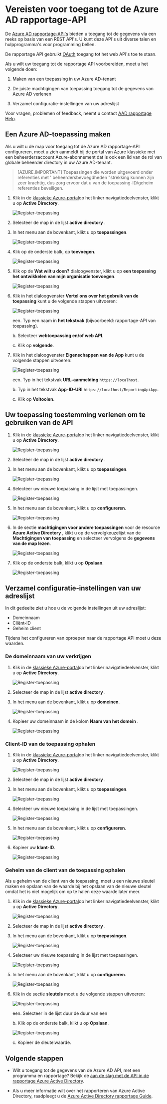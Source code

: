 <properties
    pageTitle="Vereisten voor toegang tot de Azure AD API rapportage. | Microsoft Azure"
    description="Meer informatie over de vereisten voor toegang tot de Azure AD rapportage-API"
    services="active-directory"
    documentationCenter=""
    authors="dhanyahk"
    manager="femila"
    editor=""/>

<tags
    ms.service="active-directory"
    ms.devlang="na"
    ms.topic="article"
    ms.tgt_pltfrm="na"
    ms.workload="identity"
    ms.date="09/25/2016"
    ms.author="dhanyahk;markvi"/>

# <a name="prerequisites-to-access-the-azure-ad-reporting-api"></a>Vereisten voor toegang tot de Azure AD rapportage-API 

De [Azure AD rapportage-API's](https://msdn.microsoft.com/library/azure/ad/graph/howto/azure-ad-reports-and-events-preview) bieden u toegang tot de gegevens via een reeks op basis van een REST API's. U kunt deze API's uit diverse talen en hulpprogramma's voor programming bellen.

De rapportage API gebruikt [OAuth](https://msdn.microsoft.com/library/azure/dn645545.aspx) toegang tot het web API's toe te staan. 

Als u wilt uw toegang tot de rapportage API voorbereiden, moet u het volgende doen:

1. Maken van een toepassing in uw Azure AD-tenant 

2. De juiste machtigingen van toepassing toegang tot de gegevens van Azure AD verlenen

3. Verzamel configuratie-instellingen van uw adreslijst

Voor vragen, problemen of feedback, neemt u contact [AAD rapportage Help](mailto:aadreportinghelp@microsoft.com).


## <a name="create-an-azure-ad-application"></a>Een Azure AD-toepassing maken

Als u wilt u de map voor toegang tot de Azure AD rapportage-API configureren, moet u zich aanmeldt bij de portal van Azure klassieke met een beheerdersaccount Azure-abonnement dat is ook een lid van de rol van globale beheerder directory in uw Azure AD-tenant.

> [AZURE.IMPORTANT] Toepassingen die worden uitgevoerd onder referenties met ' beheerdersbevoegdheden "strekking kunnen zijn zeer krachtig, dus zorg ervoor dat u van de toepassing-ID/geheim referenties beveiligen.


1. Klik in de [klassieke Azure-portal](https://manage.windowsazure.com)op het linker navigatiedeelvenster, klikt u op **Active Directory**.

    ![Register-toepassing](./media/active-directory-reporting-api-prerequisites/01.png) 

2. Selecteer de map in de lijst **active directory** .

3. In het menu aan de bovenkant, klikt u op **toepassingen**.

    ![Register-toepassing](./media/active-directory-reporting-api-prerequisites/02.png) 

4. Klik op de onderste balk, op **toevoegen**.

    ![Register-toepassing](./media/active-directory-reporting-api-prerequisites/03.png) 

5. Klik op de **Wat wilt u doen?** dialoogvenster, klikt u op **een toepassing het ontwikkelen van mijn organisatie toevoegen**. 

    ![Register-toepassing](./media/active-directory-reporting-api-prerequisites/04.png) 


6. Klik in het dialoogvenster **Vertel ons over het gebruik van de toepassing** kunt u de volgende stappen uitvoeren: 

    ![Register-toepassing](./media/active-directory-reporting-api-prerequisites/05.png) 

    een. Typ een naam in **het tekstvak** (bijvoorbeeld: rapportage-API van toepassing).

    b. Selecteer **webtoepassing en/of web API**.

    c. Klik op **volgende**.


7. Klik in het dialoogvenster **Eigenschappen van de App** kunt u de volgende stappen uitvoeren: 

    ![Register-toepassing](./media/active-directory-reporting-api-prerequisites/06.png) 

    een. Typ in het tekstvak **URL-aanmelding** `https://localhost`.

    b. Typ in het tekstvak **App-ID-URI** ```https://localhost/ReportingApiApp```.

    c. Klik op **Voltooien**.



## <a name="grant-your-application-permission-to-use-the-api"></a>Uw toepassing toestemming verlenen om te gebruiken van de API

1. Klik in de [klassieke Azure-portal](https://manage.windowsazure.com/)op het linker navigatiedeelvenster, klikt u op **Active Directory**.

    ![Register-toepassing](./media/active-directory-reporting-api-prerequisites/01.png) 

2. Selecteer de map in de lijst **active directory** .

3. In het menu aan de bovenkant, klikt u op **toepassingen**.

    ![Register-toepassing](./media/active-directory-reporting-api-prerequisites/02.png)


3. Selecteer uw nieuwe toepassing in de lijst met toepassingen.

    ![Register-toepassing](./media/active-directory-reporting-api-prerequisites/07.png)

4. In het menu aan de bovenkant, klikt u op **configureren**.

    ![Register-toepassing](./media/active-directory-reporting-api-prerequisites/08.png)


5. In de sectie **machtigingen voor andere toepassingen** voor de resource **Azure Active Directory** , klikt u op de vervolgkeuzelijst van de **Machtigingen van toepassing** en selecteer vervolgens de **gegevens van de map lezen**.

    ![Register-toepassing](./media/active-directory-reporting-api-prerequisites/09.png)


5. Klik op de onderste balk, klikt u op **Opslaan**.

    ![Register-toepassing](./media/active-directory-reporting-api-prerequisites/10.png)


## <a name="gather-configuration-settings-from-your-directory"></a>Verzamel configuratie-instellingen van uw adreslijst

In dit gedeelte ziet u hoe u de volgende instellingen uit uw adreslijst:

- Domeinnaam
- Cliënt-ID
- Geheim client

Tijdens het configureren van oproepen naar de rapportage API moet u deze waarden. 


### <a name="get-your-domain-name"></a>De domeinnaam van uw verkrijgen

1. Klik in de [klassieke Azure-portal](https://manage.windowsazure.com)op het linker navigatiedeelvenster, klikt u op **Active Directory**.

    ![Register-toepassing](./media/active-directory-reporting-api-prerequisites/01.png) 

2. Selecteer de map in de lijst **active directory** .

3. In het menu aan de bovenkant, klikt u op **domeinen**.

    ![Register-toepassing](./media/active-directory-reporting-api-prerequisites/11.png) 

4. Kopieer uw domeinnaam in de kolom **Naam van het domein** .

    ![Register-toepassing](./media/active-directory-reporting-api-prerequisites/12.png) 


### <a name="get-the-applications-client-id"></a>Client-ID van de toepassing ophalen

1. Klik in de [klassieke Azure-portal](https://manage.windowsazure.com)op het linker navigatiedeelvenster, klikt u op **Active Directory**.

    ![Register-toepassing](./media/active-directory-reporting-api-prerequisites/01.png) 

2. Selecteer de map in de lijst **active directory** .

3. In het menu aan de bovenkant, klikt u op **toepassingen**.

    ![Register-toepassing](./media/active-directory-reporting-api-prerequisites/02.png) 

4. Selecteer uw nieuwe toepassing in de lijst met toepassingen.

    ![Register-toepassing](./media/active-directory-reporting-api-prerequisites/07.png)

4. In het menu aan de bovenkant, klikt u op **configureren**.

    ![Register-toepassing](./media/active-directory-reporting-api-prerequisites/08.png)

4. Kopieer uw **klant-ID**.

    ![Register-toepassing](./media/active-directory-reporting-api-prerequisites/13.png)


### <a name="get-the-applications-client-secret"></a>Geheim van de client van de toepassing ophalen

Als u geheim van de client van de toepassing, moet u een nieuwe sleutel maken en opslaan van de waarde bij het opslaan van de nieuwe sleutel omdat het is niet mogelijk om op te halen deze waarde later meer.

1. Klik in de [klassieke Azure-portal](https://manage.windowsazure.com)op het linker navigatiedeelvenster, klikt u op **Active Directory**.

    ![Register-toepassing](./media/active-directory-reporting-api-prerequisites/01.png) 

2. Selecteer de map in de lijst **active directory** .

3. In het menu aan de bovenkant, klikt u op **toepassingen**.

    ![Register-toepassing](./media/active-directory-reporting-api-prerequisites/02.png) 

4. Selecteer uw nieuwe toepassing in de lijst met toepassingen.

    ![Register-toepassing](./media/active-directory-reporting-api-prerequisites/07.png)

4. In het menu aan de bovenkant, klikt u op **configureren**.

    ![Register-toepassing](./media/active-directory-reporting-api-prerequisites/08.png)

5. Klik in de sectie **sleutels** moet u de volgende stappen uitvoeren: 

    ![Register-toepassing](./media/active-directory-reporting-api-prerequisites/14.png)

    een. Selecteer in de lijst duur de duur van een

    b. Klik op de onderste balk, klikt u op **Opslaan**.

    ![Register-toepassing](./media/active-directory-reporting-api-prerequisites/10.png)

    c. Kopieer de sleutelwaarde.

## <a name="next-steps"></a>Volgende stappen

- Wilt u toegang tot de gegevens van de Azure AD API, met een programma en rapportage? Bekijk de [aan de slag met de API in de rapportage Azure Active Directory](active-directory-reporting-api-getting-started.md).

- Als u meer informatie wilt over het rapporteren van Azure Active Directory, raadpleegt u de [Azure Active Directory rapportage Guide](active-directory-reporting-guide.md).  
